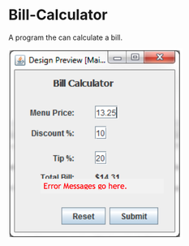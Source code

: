 # Bill-Calculator
A program the can calculate a bill.


![GUI Example](https://github.com/NCATCS/images/blob/master/LabQuizFig1.png)
